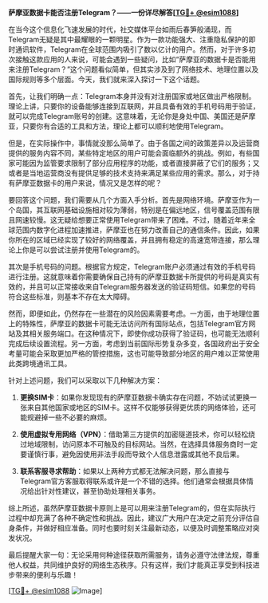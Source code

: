 **萨摩亚数据卡能否注册Telegram？——一份详尽解答[[TG💪+ @esim1088](https://t.me/s/esim1088)]**

在当今这个信息化飞速发展的时代，社交媒体平台如雨后春笋般涌现，而Telegram无疑是其中最耀眼的一颗明星。作为一款功能强大、注重隐私保护的即时通讯软件，Telegram在全球范围内吸引了数以亿计的用户。然而，对于许多初次接触这款应用的人来说，可能会遇到一些疑问，比如“萨摩亚的数据卡是否能用来注册Telegram？”这个问题看似简单，但其实涉及到了网络技术、地理位置以及国际规则等多个层面。今天，我们就来深入探讨一下这个话题。

首先，让我们明确一点：Telegram本身并没有对注册国家或地区做出严格限制。理论上讲，只要你的设备能够连接到互联网，并且具备有效的手机号码用于验证，就可以完成Telegram账号的创建。这意味着，无论你是身处中国、美国还是萨摩亚，只要你有合适的工具和方法，理论上都可以顺利地使用Telegram。

但是，在实际操作中，事情就没那么简单了。由于各国之间的政策差异以及运营商提供的服务内容不同，某些特定地区的用户可能会面临额外的挑战。例如，有些国家可能因为监管要求限制了部分应用程序的功能，或者直接屏蔽了它们的服务；又或者是当地运营商没有提供足够的技术支持来满足某些应用的需求。那么，对于持有萨摩亚数据卡的用户来说，情况又是怎样的呢？

要回答这个问题，我们需要从几个方面入手分析。首先是网络环境。萨摩亚作为一个岛国，其互联网基础设施相对较为薄弱，特别是在偏远地区，信号覆盖范围有限且网速较慢。这无疑给想要正常使用Telegram带来了困难。不过，随着近年来全球范围内数字化进程加速推进，萨摩亚也在努力改善自己的通信条件。因此，如果你所在的区域已经实现了较好的网络覆盖，并且拥有稳定的高速宽带连接，那么理论上你是可以尝试注册并使用Telegram的。

其次是手机号码的问题。根据官方规定，Telegram账户必须通过有效的手机号码进行注册。这就意味着你需要确保自己持有的萨摩亚数据卡所提供的号码是真实有效的，并且可以正常接收来自Telegram服务器发送的验证码短信。如果您的号码符合这些标准，则基本不存在太大障碍。

然而，即便如此，仍然存在一些潜在的风险因素需要考虑。一方面，由于地理位置上的特殊性，萨摩亚的数据卡可能无法访问所有国际站点，包括Telegram官方网站及其相关服务端口。在这种情况下，即使你成功获得了验证码，也可能无法顺利完成后续设置流程。另一方面，考虑到当前国际形势复杂多变，各国政府出于安全考量可能会采取更加严格的管控措施，这也可能导致部分地区的用户难以正常使用此类跨境通讯工具。

针对上述问题，我们可以采取以下几种解决方案：

1. **更换SIM卡**：如果你发现现有的萨摩亚数据卡确实存在问题，不妨试试更换一张来自其他国家或地区的SIM卡。这样不仅能够获得更优质的网络体验，还可能规避掉一些不必要的麻烦。
   
2. **使用虚拟专用网络（VPN）**：借助第三方提供的加密隧道技术，你可以轻松绕过地域限制，访问原本不可触及的目标网站。当然，在选择具体服务商时一定要谨慎行事，避免因使用非法手段而导致个人信息泄露或其他不良后果。
   
3. **联系客服寻求帮助**：如果以上两种方式都无法解决问题，那么直接与Telegram官方客服取得联系或许是一个不错的选择。他们通常会根据具体情况给出针对性建议，甚至协助处理相关事务。

综上所述，虽然萨摩亚数据卡原则上是可以用来注册Telegram的，但在实际执行过程中却充满了各种不确定性和挑战。因此，建议广大用户在决定之前充分评估自身条件，并做好相应准备。同时也要时刻关注最新动态，以便及时调整策略应对突发状况。

最后提醒大家一句：无论采用何种途径获取所需服务，请务必遵守法律法规，尊重他人权益，共同维护良好的网络生态秩序。只有这样，我们才能真正享受到科技进步带来的便利与乐趣！

[[TG💪+ @esim1088](https://t.me/s/esim1088) ![Image](https://i.postimg.cc/4NQfJmqS/Snipaste-2025-05-13-00-14-12.png)]